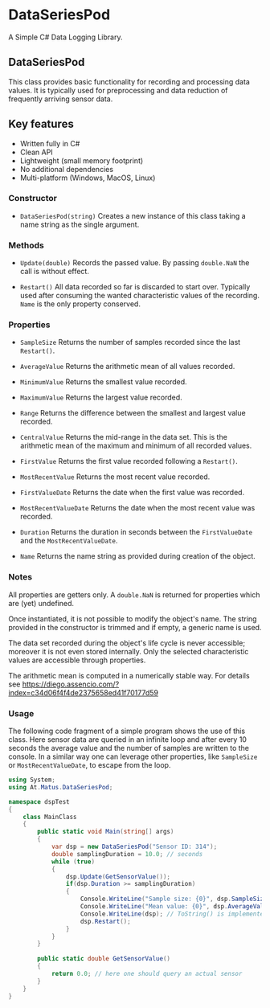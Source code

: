 DataSeriesPod
=============

A Simple C# Data Logging Library.

## DataSeriesPod
This class provides basic functionality for recording and processing data values. It is typically used for preprocessing and data reduction of frequently arriving sensor data. 

## Key features

* Written fully in C#
* Clean API
* Lightweight (small memory footprint)
* No additional dependencies
* Multi-platform (Windows, MacOS, Linux) 

### Constructor

* `DataSeriesPod(string)`
  Creates a new instance of this class taking a name string as the single argument.

### Methods

* `Update(double)`
  Records the passed value. By passing `double.NaN` the call is without effect. 
  
* `Restart()`
  All data recorded so far is discarded to start over. Typically used after consuming the wanted characteristic values of the recording. `Name` is the only property conserved.

### Properties

* `SampleSize`
  Returns the number of samples recorded since the last `Restart()`.

* `AverageValue`
  Returns the arithmetic mean of all values recorded.

* `MinimumValue`
  Returns the smallest value recorded.

* `MaximumValue`
  Returns the largest value recorded.

* `Range`
  Returns the difference between the smallest and largest value recorded.

* `CentralValue`
  Returns the mid-range in the data set. This is the arithmetic mean of the maximum and minimum of all recorded values.

* `FirstValue`
  Returns the first value recorded following a `Restart()`.

* `MostRecentValue`
  Returns the most recent value recorded.

* `FirstValueDate`
  Returns the date when the first value was recorded.

* `MostRecentValueDate`
  Returns the date when the most recent value was recorded.

* `Duration`
  Returns the duration in seconds between the `FirstValueDate` and the `MostRecentValueDate`.

* `Name`
  Returns the name string as provided during creation of the object.

### Notes

All properties are getters only. A `double.NaN` is returned for properties which are (yet) undefined.

Once instantiated, it is not possible to modify the object's name. 
The string provided in the constructor is trimmed and if empty, a generic name is used. 

The data set recorded during the object's life cycle is never accessible; moreover it is not even stored internally. Only the selected characteristic values are accessible through properties.

The arithmetic mean is computed in a numerically stable way. For details see https://diego.assencio.com/?index=c34d06f4f4de2375658ed41f70177d59

### Usage

The following code fragment of a simple program shows the use of this class.
Here sensor data are queried in an infinite loop and after every 10 seconds the average 
value and the number of samples are written to the console. 
In a similar way one can leverage other properties, like `SampleSize` or 
`MostRecentValueDate`, to escape from the loop. 

```cs
using System;
using At.Matus.DataSeriesPod;

namespace dspTest
{
    class MainClass
    {
        public static void Main(string[] args)
        {
            var dsp = new DataSeriesPod("Sensor ID: 314");
            double samplingDuration = 10.0; // seconds
            while (true)
            {
                dsp.Update(GetSensorValue());
                if(dsp.Duration >= samplingDuration)
                {
                    Console.WriteLine("Sample size: {0}", dsp.SampleSize);
                    Console.WriteLine("Mean value: {0}", dsp.AverageValue);
                    Console.WriteLine(dsp); // ToString() is implemented also
                    dsp.Restart();
                }
            }
        }
        
        public static double GetSensorValue()
        {
            return 0.0; // here one should query an actual sensor
        }
    }
}
```

